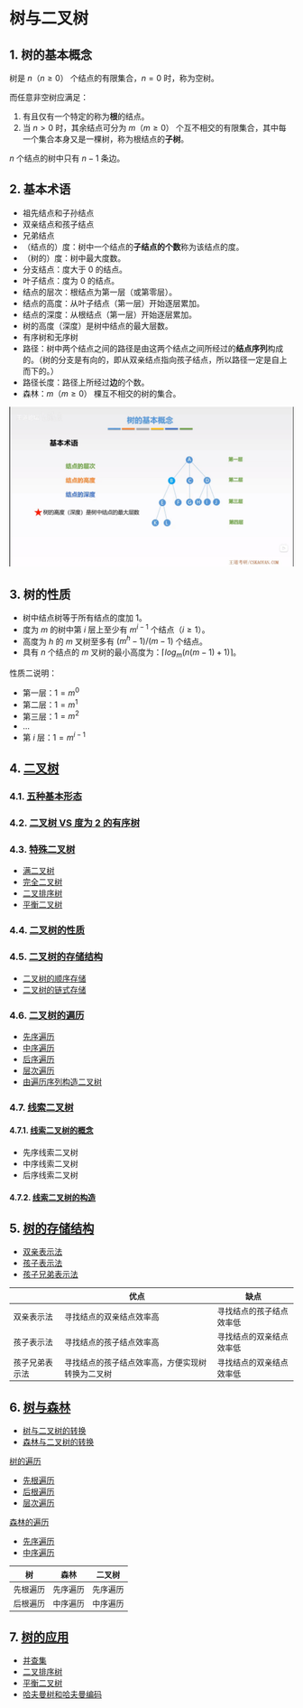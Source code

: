 # 树与二叉树

## 1. 树的基本概念

树是 $n（n \geq 0）$ 个结点的有限集合，$n=0$ 时，称为空树。

而任意非空树应满足：

1. 有且仅有一个特定的称为**根**的结点。
2. 当 $n>0$ 时，其余结点可分为 $m（m \geq 0）$ 个互不相交的有限集合，其中每一个集合本身又是一棵树，称为根结点的**子树**。

$n$ 个结点的树中只有 $n-1$ 条边。

## 2. 基本术语

- 祖先结点和子孙结点
- 双亲结点和孩子结点
- 兄弟结点
- （结点的）度：树中一个结点的**子结点的个数**称为该结点的度。
- （树的）度：树中最大度数。
- 分支结点：度大于 $0$ 的结点。
- 叶子结点：度为 $0$ 的结点。
- 结点的层次：根结点为第一层（或第零层）。
- 结点的高度：从叶子结点（第一层）开始逐层累加。
- 结点的深度：从根结点（第一层）开始逐层累加。
- 树的高度（深度）是树中结点的最大层数。
- 有序树和无序树
- 路径：树中两个结点之间的路径是由这两个结点之间所经过的**结点序列**构成的。（树的分支是有向的，即从双亲结点指向孩子结点，所以路径一定是自上而下的。）
- 路径长度：路径上所经过**边**的个数。
- 森林：$m（m \geq 0）$ 棵互不相交的树的集合。

![树的基本术语](tree.jpg)

## 3. 树的性质

- 树中结点树等于所有结点的度加 $1$。
- 度为 $m$ 的树中第 $i$ 层上至少有 $m^{i-1}$ 个结点（$i \geq 1$）。
- 高度为 $h$ 的 $m$ 叉树至多有 $(m^h-1)/(m-1)$ 个结点。
- 具有 $n$ 个结点的 $m$ 叉树的最小高度为：$\left \lceil log_m(n(m-1)+1) \right \rceil$。

性质二说明：

- 第一层：$1=m^0$
- 第二层：$1=m^1$
- 第三层：$1=m^2$
- ...
- 第 $i$ 层：$1=m^{i-1}$

## 4. [二叉树](binary-tree/README.md#二叉树)

### 4.1. [五种基本形态](binary-tree/README.md#1-五种基本形态)

### 4.2. [二叉树 VS 度为 2 的有序树](binary-tree/README.md#2-二叉树-VS-度为-2-的有序树)

### 4.3. [特殊二叉树](binary-tree/README.md#3-特殊二叉树)

- [满二叉树](binary-tree/README.md#31-满二叉树)
- [完全二叉树](binary-tree/README.md#32-完全二叉树)
- [二叉排序树](binary-tree/README.md#33-二叉排序树)
- [平衡二叉树](binary-tree/README.md#34-平衡二叉树)

### 4.4. [二叉树的性质](binary-tree/README.md#4-二叉树的性质)

### 4.5. [二叉树的存储结构](binary-tree-storage/README.md#二叉树的存储结构)

- [二叉树的顺序存储](binary-tree-storage/README.md#1-二叉树的顺序存储)
- [二叉树的链式存储](binary-tree-storage/README.md#2-二叉树的链式存储)

### 4.6. [二叉树的遍历](binary-tree-traversal/README.md#二叉树的遍历)

- [先序遍历](binary-tree-traversal/README.md#1-先序遍历)
- [中序遍历](binary-tree-traversal/README.md#2-中序遍历)
- [后序遍历](binary-tree-traversal/README.md#3-后序遍历)
- [层次遍历](binary-tree-traversal/README.md#5-层次遍历)
- [由遍历序列构造二叉树](binary-tree-traversal/README.md#6-由遍历序列构造二叉树)

### 4.7. [线索二叉树](binary-tree-traversal/README.md#7-线索二叉树)

#### 4.7.1. [线索二叉树的概念](binary-tree-traversal/README.md#71-线索二叉树的概念)

- 先序线索二叉树
- 中序线索二叉树
- 后序线索二叉树

#### 4.7.2. [线索二叉树的构造](binary-tree-traversal/README.md#72-线索二叉树的构造)

## 5. [树的存储结构](tree-storage/README.md#树的存储结构)

- [双亲表示法](tree-storage/README.md#1-双亲表示法)
- [孩子表示法](tree-storage/README.md#2-孩子表示法)
- [孩子兄弟表示法](tree-storage/README.md#3-孩子兄弟表示法)

|                | 优点                                             | 缺点                     |
| -------------- | ------------------------------------------------ | ------------------------ |
| 双亲表示法     | 寻找结点的双亲结点效率高                         | 寻找结点的孩子结点效率低 |
| 孩子表示法     | 寻找结点的孩子结点效率高                         | 寻找结点的双亲结点效率低 |
| 孩子兄弟表示法 | 寻找结点的孩子结点效率高，方便实现树转换为二叉树 | 寻找结点的双亲结点效率低 |

## 6. [树与森林](tree-traversal/README.md#树与森林)

- [树与二叉树的转换](tree-traversal/README.md#1-树与二叉树的转换)
- [森林与二叉树的转换](tree-traversal/README.md#2-森林与二叉树的转换)

[树的遍历](tree-traversal/README.md#3-树的遍历)

- [先根遍历](tree-traversal/README.md#31-先根遍历)
- [后根遍历](tree-traversal/README.md#32-后根遍历)
- [层次遍历](tree-traversal/README.md#33-层次遍历)

[森林的遍历](tree-traversal/README.md#4-森林的遍历)

- [先序遍历](tree-traversal/README.md#41-先序遍历)
- [中序遍历](tree-traversal/README.md#42-中序遍历)

| 树       | 森林     | 二叉树   |
| -------- | -------- | -------- |
| 先根遍历 | 先序遍历 | 先序遍历 |
| 后根遍历 | 中序遍历 | 中序遍历 |

## 7. [树的应用](tree-applications/README.md)

- [并查集](tree-applications/README.md#1-并查集)
- [二叉排序树](binary-tree-applications/README.md#1-二叉排序树)
- [平衡二叉树](binary-tree-applications/README.md#2-平衡二叉树)
- [哈夫曼树和哈夫曼编码](binary-tree-applications/README.md#3-哈夫曼树)

